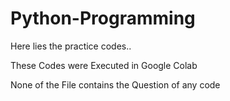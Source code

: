 # Python-Programming
Here lies the practice codes..

These Codes were Executed in Google Colab

None of the File contains the Question of any code
